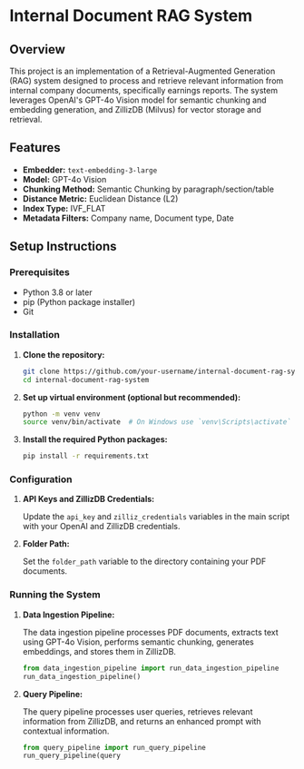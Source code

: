 # Internal Document RAG System

## Overview

This project is an implementation of a Retrieval-Augmented Generation (RAG) system designed to process and retrieve relevant information from internal company documents, specifically earnings reports. The system leverages OpenAI's GPT-4o Vision model for semantic chunking and embedding generation, and ZillizDB (Milvus) for vector storage and retrieval.

## Features

- **Embedder:** `text-embedding-3-large`
- **Model:** GPT-4o Vision
- **Chunking Method:** Semantic Chunking by paragraph/section/table
- **Distance Metric:** Euclidean Distance (L2)
- **Index Type:** IVF_FLAT
- **Metadata Filters:** Company name, Document type, Date

## Setup Instructions

### Prerequisites

- Python 3.8 or later
- pip (Python package installer)
- Git

### Installation

1. **Clone the repository:**

    ```sh
    git clone https://github.com/your-username/internal-document-rag-system.git
    cd internal-document-rag-system
    ```

2. **Set up virtual environment (optional but recommended):**

    ```sh
    python -m venv venv
    source venv/bin/activate  # On Windows use `venv\Scripts\activate`
    ```

3. **Install the required Python packages:**

    ```sh
    pip install -r requirements.txt
    ```

### Configuration

1. **API Keys and ZillizDB Credentials:**

    Update the `api_key` and `zilliz_credentials` variables in the main script with your OpenAI and ZillizDB credentials.

2. **Folder Path:**

    Set the `folder_path` variable to the directory containing your PDF documents.

### Running the System

1. **Data Ingestion Pipeline:**

    The data ingestion pipeline processes PDF documents, extracts text using GPT-4o Vision, performs semantic chunking, generates embeddings, and stores them in ZillizDB.

    ```python
    from data_ingestion_pipeline import run_data_ingestion_pipeline
    run_data_ingestion_pipeline()
    ```

2. **Query Pipeline:**

    The query pipeline processes user queries, retrieves relevant information from ZillizDB, and returns an enhanced prompt with contextual information.

    ```python
    from query_pipeline import run_query_pipeline
    run_query_pipeline(query
